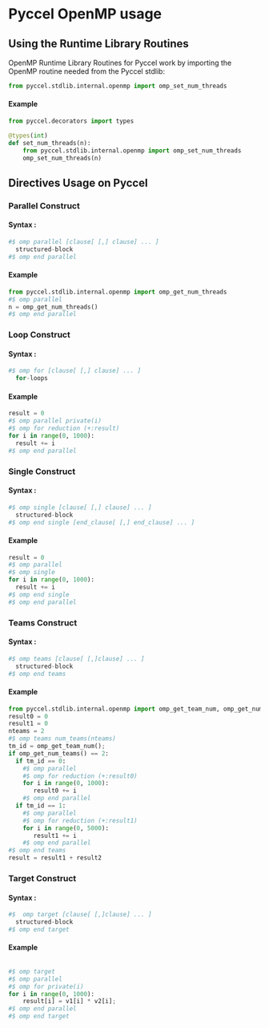 # Pyccel OpenMP usage

## Using the Runtime Library Routines

OpenMP Runtime Library Routines for Pyccel work by importing the OpenMP routine needed from the Pyccel stdlib:

```python
from pyccel.stdlib.internal.openmp import omp_set_num_threads
```

#### Example

```python
from pyccel.decorators import types

@types(int)
def set_num_threads(n):
    from pyccel.stdlib.internal.openmp import omp_set_num_threads
    omp_set_num_threads(n)
```

## Directives Usage on Pyccel

### Parallel Construct

#### Syntax :

```python
#$ omp parallel [clause[ [,] clause] ... ]
  structured-block
#$ omp end parallel
```
#### Example

```python
from pyccel.stdlib.internal.openmp import omp_get_num_threads
#$ omp parallel
n = omp_get_num_threads()
#$ omp end parallel
```

### Loop Construct

#### Syntax :

```python
#$ omp for [clause[ [,] clause] ... ]
  for-loops
```

#### Example

```python
result = 0
#$ omp parallel private(i)
#$ omp for reduction (+:result)
for i in range(0, 1000):
  result += i
#$ omp end parallel
```

### Single Construct

#### Syntax :

```python
#$ omp single [clause[ [,] clause] ... ]
  structured-block
#$ omp end single [end_clause[ [,] end_clause] ... ]
```

#### Example

```python
result = 0
#$ omp parallel
#$ omp single
for i in range(0, 1000):
  result += i
#$ omp end single
#$ omp end parallel
```

### Teams Construct

#### Syntax :

```python
#$ omp teams [clause[ [,]clause] ... ]
  structured-block
#$ omp end teams
```

#### Example

```python
from pyccel.stdlib.internal.openmp import omp_get_team_num, omp_get_num_teams
result0 = 0
result1 = 0
nteams = 2
#$ omp teams num_teams(nteams)
tm_id = omp_get_team_num();
if omp_get_num_teams() == 2:
  if tm_id == 0:
    #$ omp parallel
    #$ omp for reduction (+:result0)
    for i in range(0, 1000):
       result0 += i
    #$ omp end parallel
  if tm_id == 1:
    #$ omp parallel
    #$ omp for reduction (+:result1)
    for i in range(0, 5000):
       result1 += i
    #$ omp end parallel
#$ omp end teams
result = result1 + result2
```

### Target Construct

#### Syntax :

```python
#$  omp target [clause[ [,]clause] ... ]
  structured-block
#$ omp end target
```

#### Example

```python

#$ omp target
#$ omp parallel
#$ omp for private(i)
for i in range(0, 1000):
    result[i] = v1[i] * v2[i];
#$ omp end parallel
#$ omp end target
```
